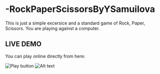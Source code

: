# -RockPaperScissorsByYSamuilova
This is just a simple excersice and a standard game of Rock, Paper, Scissors. You are playing against a computer.

## LIVE DEMO 
You can play online directly from here: 

<img src="https://github.com/YSamuilova/-RockPaperScissorsByYSamuilova/assets/134719211/3b8cb239-cd87-4c49-9667-2805544cd5d9.png" alt="Play button" title="Optional title">

<img src="/path/to/img.jpg" alt="Alt text" title="Optional title">
